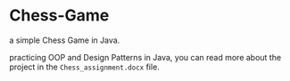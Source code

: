 # Chess-Game
a simple Chess Game in Java.

practicing OOP and Design Patterns in Java, you can read more about the project in the ```Chess_assignment.docx``` file.
